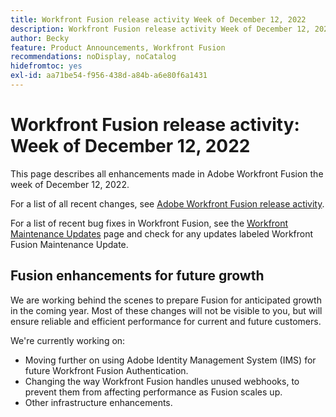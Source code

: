 ```yaml
---
title: Workfront Fusion release activity Week of December 12, 2022
description: Workfront Fusion release activity Week of December 12, 2022
author: Becky
feature: Product Announcements, Workfront Fusion
recommendations: noDisplay, noCatalog
hidefromtoc: yes
exl-id: aa71be54-f956-438d-a84b-a6e80f6a1431
---
```

# Workfront Fusion release activity: Week of December 12, 2022

This page describes all enhancements made in Adobe Workfront Fusion the week of December 12, 2022.

For a list of all recent changes, see [Adobe Workfront Fusion release activity](/help/workfront-fusion/fusion-product-releases/fusion-release-activity.md).

For a list of recent bug fixes in Workfront Fusion, see the [Workfront Maintenance Updates](https://experienceleague.adobe.com/docs/workfront-known-issues/releases/current-updates.html) page and check for any updates labeled Workfront Fusion Maintenance Update.

## Fusion enhancements for future growth

We are working behind the scenes to prepare Fusion for anticipated growth in the coming year. Most of these changes will not be visible to you, but will ensure reliable and efficient performance for current and future customers.


We're currently working on:

* Moving further on using Adobe Identity Management System (IMS) for future Workfront Fusion Authentication.
* Changing the way Workfront Fusion handles unused webhooks, to prevent them from affecting performance as Fusion scales up.
* Other infrastructure enhancements.
